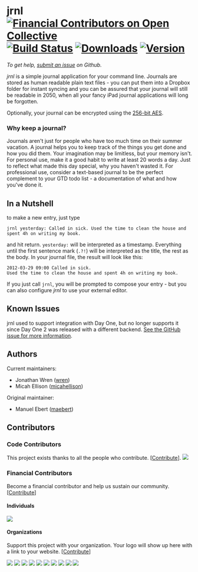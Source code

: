 jrnl [![Financial Contributors on Open Collective](https://opencollective.com/jrnl/all/badge.svg?label=financial+contributors)](https://opencollective.com/jrnl) [![Build Status](https://travis-ci.com/jrnl-org/jrnl.svg?branch=master)](https://travis-ci.com/jrnl-org/jrnl) [![Downloads](https://pepy.tech/badge/jrnl)](https://pepy.tech/project/jrnl) [![Version](http://img.shields.io/pypi/v/jrnl.svg?style=flat)](https://pypi.python.org/pypi/jrnl/)
====

_To get help, [submit an issue](https://github.com/jrnl-org/jrnl/issues/new) on Github._

*jrnl* is a simple journal application for your command line. Journals are stored as human readable plain text files - you can put them into a Dropbox folder for instant syncing and you can be assured that your journal will still be readable in 2050, when all your fancy iPad journal applications will long be forgotten.

Optionally, your journal can be encrypted using the [256-bit AES](http://en.wikipedia.org/wiki/Advanced_Encryption_Standard).

### Why keep a journal?

Journals aren't just for people who have too much time on their summer vacation. A journal helps you to keep track of the things you get done and how you did them. Your imagination may be limitless, but your memory isn't. For personal use, make it a good habit to write at least 20 words a day. Just to reflect what made this day special, why you haven't wasted it. For professional use, consider a text-based journal to be the perfect complement to your GTD todo list - a documentation of what and how you've done it.

In a Nutshell
-------------

to make a new entry, just type

    jrnl yesterday: Called in sick. Used the time to clean the house and spent 4h on writing my book.

and hit return. `yesterday:` will be interpreted as a timestamp. Everything until the first sentence mark (`.?!`) will be interpreted as the title, the rest as the body. In your journal file, the result will look like this:

    2012-03-29 09:00 Called in sick.
    Used the time to clean the house and spent 4h on writing my book.

If you just call `jrnl`, you will be prompted to compose your entry - but you can also configure _jrnl_ to use your external editor.

Known Issues
------------
jrnl used to support integration with Day One, but no longer supports it since Day One 2 was released with a different backend. [See the GitHub issue for more information](https://github.com/jrnl-org/jrnl/issues/409).

Authors
-------
Current maintainers:

 * Jonathan Wren ([wren](https://github.com/wren))
 * Micah Ellison ([micahellison](https://github.com/micahellison))

Original maintainer:

 * Manuel Ebert ([maebert](https://github.com/maebert))

## Contributors

### Code Contributors

This project exists thanks to all the people who contribute. [[Contribute](CONTRIBUTING.md)].
<a href="https://github.com/jrnl-org/jrnl/graphs/contributors"><img src="https://opencollective.com/jrnl/contributors.svg?width=890&button=false" /></a>

### Financial Contributors

Become a financial contributor and help us sustain our community. [[Contribute](https://opencollective.com/jrnl/contribute)]

#### Individuals

<a href="https://opencollective.com/jrnl"><img src="https://opencollective.com/jrnl/individuals.svg?width=890"></a>

#### Organizations

Support this project with your organization. Your logo will show up here with a link to your website. [[Contribute](https://opencollective.com/jrnl/contribute)]

<a href="https://opencollective.com/jrnl/organization/0/website"><img src="https://opencollective.com/jrnl/organization/0/avatar.svg"></a>
<a href="https://opencollective.com/jrnl/organization/1/website"><img src="https://opencollective.com/jrnl/organization/1/avatar.svg"></a>
<a href="https://opencollective.com/jrnl/organization/2/website"><img src="https://opencollective.com/jrnl/organization/2/avatar.svg"></a>
<a href="https://opencollective.com/jrnl/organization/3/website"><img src="https://opencollective.com/jrnl/organization/3/avatar.svg"></a>
<a href="https://opencollective.com/jrnl/organization/4/website"><img src="https://opencollective.com/jrnl/organization/4/avatar.svg"></a>
<a href="https://opencollective.com/jrnl/organization/5/website"><img src="https://opencollective.com/jrnl/organization/5/avatar.svg"></a>
<a href="https://opencollective.com/jrnl/organization/6/website"><img src="https://opencollective.com/jrnl/organization/6/avatar.svg"></a>
<a href="https://opencollective.com/jrnl/organization/7/website"><img src="https://opencollective.com/jrnl/organization/7/avatar.svg"></a>
<a href="https://opencollective.com/jrnl/organization/8/website"><img src="https://opencollective.com/jrnl/organization/8/avatar.svg"></a>
<a href="https://opencollective.com/jrnl/organization/9/website"><img src="https://opencollective.com/jrnl/organization/9/avatar.svg"></a>
